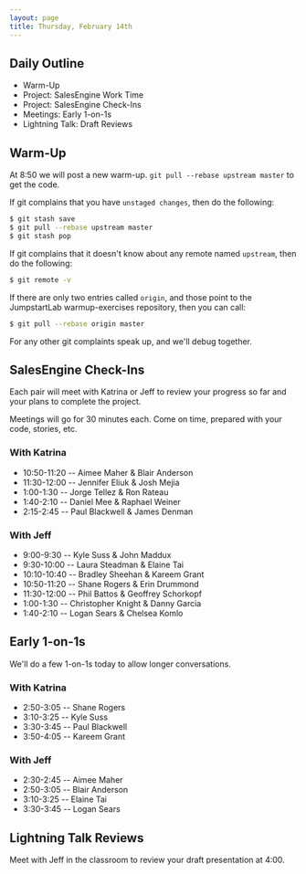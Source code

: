 ```yaml
---
layout: page
title: Thursday, February 14th
---
```


## Daily Outline

* Warm-Up
* Project: SalesEngine Work Time
* Project: SalesEngine Check-Ins
* Meetings: Early 1-on-1s
* Lightning Talk: Draft Reviews

## Warm-Up

At 8:50 we will post a new warm-up. `git pull --rebase upstream master` to get the code.

If git complains that you have `unstaged changes`, then do the following:

```sh
$ git stash save
$ git pull --rebase upstream master
$ git stash pop
```

If git complains that it doesn't know about any remote named `upstream`, then do the following:

```sh
$ git remote -v
```

If there are only two entries called `origin`, and those point to the JumpstartLab warmup-exercises repository, then you can call:

```sh
$ git pull --rebase origin master
```

For any other git complaints speak up, and we'll debug together.

## SalesEngine Check-Ins

Each pair will meet with Katrina or Jeff to review your progress so far and your plans to complete the project.

Meetings will go for 30 minutes each. Come on time, prepared with your code, stories, etc.

### With Katrina

* 10:50-11:20 -- Aimee Maher & Blair Anderson
* 11:30-12:00 -- Jennifer Eliuk & Josh Mejia
* 1:00-1:30 -- Jorge Tellez & Ron Rateau
* 1:40-2:10 -- Daniel Mee & Raphael Weiner
* 2:15-2:45 -- Paul Blackwell & James Denman

### With Jeff

* 9:00-9:30 -- Kyle Suss & John Maddux
* 9:30-10:00 -- Laura Steadman & Elaine Tai
* 10:10-10:40 -- Bradley Sheehan & Kareem Grant
* 10:50-11:20 -- Shane Rogers & Erin Drummond
* 11:30-12:00 -- Phil Battos & Geoffrey Schorkopf
* 1:00-1:30 -- Christopher Knight & Danny Garcia
* 1:40-2:10 -- Logan Sears & Chelsea Komlo

## Early 1-on-1s

We'll do a few 1-on-1s today to allow longer conversations.

### With Katrina

* 2:50-3:05 -- Shane Rogers
* 3:10-3:25 -- Kyle Suss
* 3:30-3:45 -- Paul Blackwell
* 3:50-4:05 -- Kareem Grant

### With Jeff

* 2:30-2:45 -- Aimee Maher
* 2:50-3:05 -- Blair Anderson
* 3:10-3:25 -- Elaine Tai
* 3:30-3:45 -- Logan Sears

## Lightning Talk Reviews

Meet with Jeff in the classroom to review your draft presentation at 4:00.
